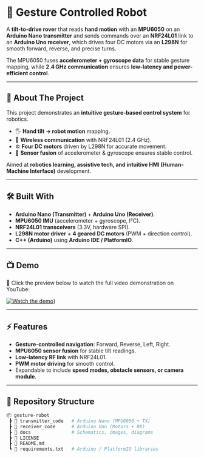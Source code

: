 # 🤖 Gesture Controlled Robot

A **tilt-to-drive rover** that reads **hand motion** with an **MPU6050** on an **Arduino Nano transmitter** and sends commands over an **NRF24L01** link to an **Arduino Uno receiver**, which drives four DC motors via an **L298N** for smooth forward, reverse, and precise turns.  

The MPU6050 fuses **accelerometer + gyroscope data** for stable gesture mapping, while **2.4 GHz communication** ensures **low-latency and power-efficient control**.

---

## 🌟 About The Project
This project demonstrates an **intuitive gesture-based control system** for robotics.  

- 🖐️ **Hand tilt → robot motion** mapping.  
- 📡 **Wireless communication** with NRF24L01 (2.4 GHz).  
- ⚙️ **Four DC motors** driven by L298N for accurate movement.  
- 🧭 **Sensor fusion** of accelerometer & gyroscope ensures stable control.  

Aimed at **robotics learning, assistive tech, and intuitive HMI (Human-Machine Interface)** development.

---

## 🛠️ Built With
- **Arduino Nano (Transmitter)** + **Arduino Uno (Receiver)**.  
- **MPU6050 IMU** (accelerometer + gyroscope, I²C).  
- **NRF24L01 transceivers** (3.3V, hardware SPI).  
- **L298N motor driver** + **4 geared DC motors** (PWM + direction control).  
- **C++ (Arduino)** using **Arduino IDE / PlatformIO**.  

---

## 📺 Demo
🎥 Click the preview below to watch the full video demonstration on YouTube:  

[![Watch the demo](https://img.youtube.com/vi/YOUR_VIDEO_ID/0.jpg)](https://youtube.com/shorts/mNUse7H-aHc?feature=share))

---

## ⚡ Features
- **Gesture-controlled navigation**: Forward, Reverse, Left, Right.  
- **MPU6050 sensor fusion** for stable tilt readings.  
- **Low-latency RF link** with NRF24L01.  
- **PWM motor driving** for smooth control.  
- Expandable to include **speed modes, obstacle sensors, or camera module**.  

---

## 📂 Repository Structure
```bash
📦 gesture-robot
 ┣ 📂 transmitter_code   # Arduino Nano (MPU6050 + TX)
 ┣ 📂 receiver_code      # Arduino Uno (Motors + RX)
 ┣ 📂 docs               # Schematics, images, diagrams
 ┣ 📜 LICENSE
 ┣ 📜 README.md
 ┗ 📜 requirements.txt   # Arduino / PlatformIO libraries

